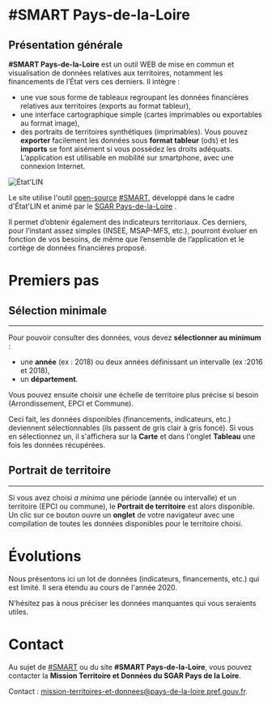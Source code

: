# **#SMART Pays-de-la-Loire**
## Présentation générale 
**#SMART Pays-de-la-Loire** est un outil WEB de mise en commun et visualisation de données relatives aux territoires, notamment les financements de l’État vers ces derniers. Il intègre :
* une vue sous forme de tableaux regroupant les données financières relatives aux territoires (exports au format tableur),
* une interface cartographique simple (cartes imprimables ou exportables au format image), 
* des portraits de territoires synthétiques (imprimables). Vous pouvez **exporter** facilement les données sous **format tableur** (ods) et les **imports** se font aisément si vous possédez les droits adéquats. L’application est utilisable en mobilité sur smartphone, avec une connexion Internet. 

![État'LIN](http://www.prefectures-regions.gouv.fr/var/ire_site/storage/images/pays-de-la-loire/region-et-institutions/l-action-de-l-etat/numerique/l-etat-se-met-sur-son-numerique/etat-lin/227277-11-fre-FR/Etat-LIN_articleimage.png)

 Le site utilise l'outil [open-source](https://fr.wikipedia.org/wiki/Open_source) [#SMART](https://gitlab.com/SGAR_Pays-de-la-Loire/smart), développé dans le cadre d'État'LIN et animé par le [ SGAR Pays-de-la-Loire](http://www.prefectures-regions.gouv.fr/pays-de-la-loire/Region-et-institutions/Organisation-administrative-de-la-region/Secretariat-General-pour-les-Affaires-Regionales-SGAR/Presentation-du-Secretariat-General-pour-les-Affaires-Regionales-SGAR) .

 Il permet d’obtenir également des indicateurs territoriaux. Ces derniers, pour l’instant assez simples (INSEE, MSAP-MFS, etc.), pourront évoluer en fonction de vos besoins, de même que l’ensemble de l’application et le cortège de données financières proposé. 
# Premiers pas
## Sélection minimale 
-------------------------------------
Pour pouvoir consulter des données, vous devez **sélectionner au minimum** : 
- une **année** (ex : 2018) ou deux années définissant un intervalle (ex :2016 et 2018),
- un **département**. 

Vous pouvez ensuite choisir une échelle de territoire plus précise si besoin (Arrondissement, EPCI et Commune).

 Ceci fait, les données disponibles (financements, indicateurs, etc.) deviennent sélectionnables (ils passent de gris clair à gris foncé). Si vous en sélectionnez un, il s'affichera sur la **Carte** et dans l'onglet **Tableau** une fois les données récupérées.
 
## Portrait de territoire 
-------------------------------------

Si vous avez choisi *a minima* une période (année ou intervalle) et un territoire (EPCI ou commune), le **Portrait de territoire** est alors disponible. Un clic sur ce bouton ouvre un **onglet** de votre navigateur avec une compilation de toutes les données disponibles pour le territoire choisi. 
# Évolutions

 Nous présentons ici un lot de données (indicateurs, financements, etc.) qui est limité. Il sera étendu au cours de l'année 2020.

 N'hésitez pas à nous préciser les données manquantes qui vous seraients utiles. 
# Contact

 Au sujet de [#SMART](https://gitlab.com/SGAR_Pays-de-la-Loire/smart) ou du site **#SMART Pays-de-la-Loire**, vous pouvez contacter la **Mission Territoire et Données du SGAR Pays de la Loire**.

 Contact : [mission-territoires-et-donnees@pays-de-la-loire.pref.gouv.fr](mission-territoires-et-donnees@pays-de-la-loire.pref.gouv.fr).